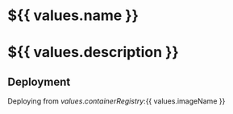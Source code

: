 # ${{ values.name }}

# ${{ values.description }}

## Deployment
Deploying from ${{ values.containerRegistry }}:${{ values.imageName }}
